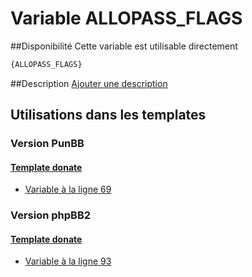 # Variable ALLOPASS_FLAGS

##Disponibilité
Cette variable est utilisable directement

```html
{ALLOPASS_FLAGS}
```

##Description
[Ajouter une description](https://fa-tvars.appspot.com/var/ALLOPASS_FLAGS)

## Utilisations dans les templates

### Version PunBB

#### [Template donate](punbb/donate.md#readme)
* [Variable &agrave; la ligne 69](../punbb/donate.tpl#L69)

### Version phpBB2

#### [Template donate](subsilver/donate.md#readme)
* [Variable &agrave; la ligne 93](../subsilver/donate.tpl#L93)